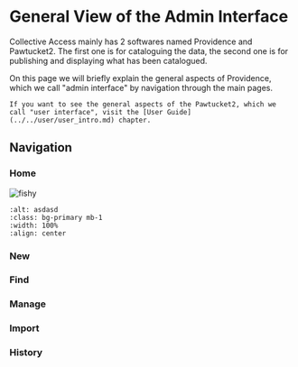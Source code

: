 # General View of the Admin Interface

Collective Access mainly has 2 softwares named Providence and Pawtucket2. The first one is for cataloguing the data, the second one is for publishing and displaying what has been catalogued. 

On this page we will briefly explain the general aspects of Providence, which we call "admin interface" by navigation through the main pages. 

```{note}
If you want to see the general aspects of the Pawtucket2, which we call "user interface", visit the [User Guide](../../user/user_intro.md) chapter. 
```

## Navigation


### Home

![fishy](../../../../_static/images/user_documentation/admin/AdminUI_Home_01.JPG)

```{image} ../../../../_static/images/user_documentation/admin/AdminUI_Home_01.JPG
:alt: asdasd
:class: bg-primary mb-1
:width: 100%
:align: center
```



### New

### Find

### Manage

### Import

### History